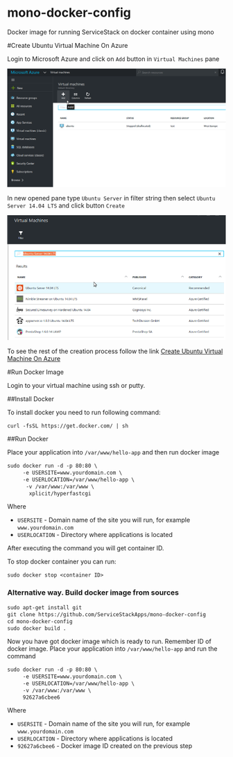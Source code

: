 # mono-docker-config
Docker image for running ServiceStack on docker container using mono

#Create Ubuntu Virtual Machine On Azure

Login to Microsoft Azure and click on `Add` button in `Virtual Machines` pane

![Deploy](https://github.com/ServiceStackApps/mono-server-config/blob/master/images/0-create-azure-1.png)

In new opened pane type `Ubuntu Server` in filter string then select `Ubuntu Server 14.04 LTS` and click button `Create`

![Deploy](https://github.com/ServiceStackApps/mono-server-config/blob/master/images/0-create-azure-2.png)

To see the rest of the creation process follow the link [Create Ubuntu Virtual Machine On Azure](https://github.com/ServiceStackApps/mono-server-config/blob/master/azurevm.md)


#Run Docker Image

Login to your virtual machine using ssh or putty.  

##Install Docker

To install docker you need to run following command:

    curl -fsSL https://get.docker.com/ | sh

##Run Docker

Place your application into `/var/www/hello-app` and then run docker image

    sudo docker run -d -p 80:80 \
         -e USERSITE=www.yourdomain.com \
         -e USERLOCATION=/var/www/hello-app \
          -v /var/www:/var/www \
           xplicit/hyperfastcgi

Where

- `USERSITE` - Domain name of the site you will run, for example `www.yourdomain.com`
- `USERLOCATION` - Directory where applications is located

After executing the command you will get container ID. 

To stop docker container you can run:

    sudo docker stop <container ID>

### Alternative way. Build docker image from sources

    sudo apt-get install git
    git clone https://github.com/ServiceStackApps/mono-docker-config
    cd mono-docker-config
    sudo docker build .
    
Now you have got docker image which is ready to run. Remember ID of docker image. Place your application into `/var/www/hello-app` and run the command 
    
    sudo docker run -d -p 80:80 \
         -e USERSITE=www.yourdomain.com \
         -e USERLOCATION=/var/www/hello-app \
         -v /var/www:/var/www \
         92627a6cbee6

Where 

- `USERSITE` - Domain name of the site you will run, for example `www.yourdomain.com`
- `USERLOCATION` - Directory where applications is located
- `92627a6cbee6` - Docker image ID created on the previous step
